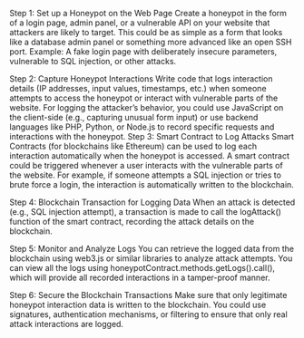 Step 1: Set up a Honeypot on the Web Page
Create a honeypot in the form of a login page, admin panel, or a vulnerable API on your website that attackers are likely to target. This could be as simple as a form that looks like a database admin panel or something more advanced like an open SSH port.
Example: A fake login page with deliberately insecure parameters, vulnerable to SQL injection, or other attacks.

Step 2: Capture Honeypot Interactions
Write code that logs interaction details (IP addresses, input values, timestamps, etc.) when someone attempts to access the honeypot or interact with vulnerable parts of the website.
For logging the attacker’s behavior, you could use JavaScript on the client-side (e.g., capturing unusual form input) or use backend languages like PHP, Python, or Node.js to record specific requests and interactions with the honeypot.
Step 3: Smart Contract to Log Attacks
Smart Contracts (for blockchains like Ethereum) can be used to log each interaction automatically when the honeypot is accessed.
A smart contract could be triggered whenever a user interacts with the vulnerable parts of the website. For example, if someone attempts a SQL injection or tries to brute force a login, the interaction is automatically written to the blockchain.

Step 4: Blockchain Transaction for Logging Data
When an attack is detected (e.g., SQL injection attempt), a transaction is made to call the logAttack() function of the smart contract, recording the attack details on the blockchain.

Step 5: Monitor and Analyze Logs
You can retrieve the logged data from the blockchain using web3.js or similar libraries to analyze attack attempts.
You can view all the logs using honeypotContract.methods.getLogs().call(), which will provide all recorded interactions in a tamper-proof manner.

Step 6: Secure the Blockchain Transactions
Make sure that only legitimate honeypot interaction data is written to the blockchain.
You could use signatures, authentication mechanisms, or filtering to ensure that only real attack interactions are logged.
